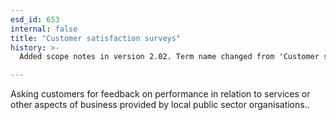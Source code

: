 ```yaml
---
esd_id: 653
internal: false
title: "Customer satisfaction surveys"
history: >-
  Added scope notes in version 2.02. Term name changed from 'Customer satisfaction surveys' to 'Council - performance - customer satisfaction surveys' in version 3.00.

---
```


Asking customers for feedback on performance in relation to services or other aspects of business provided by local public sector organisations..


